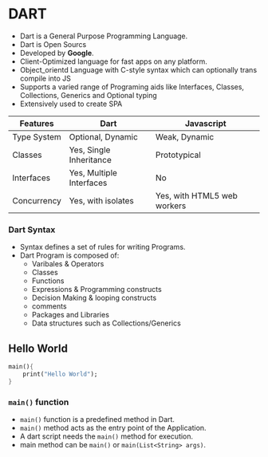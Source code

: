 # DART

* Dart is a General Purpose Programming Language.
* Dart is Open Sourcs
* Developed by __Google__.
* Client-Optimized language for fast apps on any platform.
* Object_orientd Language with C-style syntax which can optionally trans compile into JS
* Supports a varied range of Programing aids like Interfaces, Classes, Collections, Generics and Optional typing
* Extensively used to create SPA
 
 Features | Dart | Javascript
 -------- | ---- | ----------
 Type System | Optional, Dynamic | Weak, Dynamic
 Classes | Yes, Single Inheritance | Prototypical
 Interfaces | Yes, Multiple Interfaces | No
 Concurrency | Yes, with isolates | Yes, with HTML5 web workers

 ### Dart Syntax
 * Syntax defines a set of rules for writing Programs.
 * Dart Program is composed of:
    * Varibales & Operators
    * Classes
    * Functions
    * Expressions & Programming constructs
    * Decision Making & looping constructs
    * comments
    * Packages and Libraries
    * Data structures such as Collections/Generics

## Hello World
```dart
main(){
    print("Hello World");
}
```
### `main()` function
* `main()` function is a predefined method in Dart.
* `main()` method acts as the entry point of the Application.
* A dart script needs the `main()` method for execution.
* main method can be `main()` or `main(List<String> args)`.
